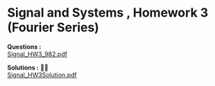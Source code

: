 # Signal and Systems , Homework 3  (Fourier Series)

**Questions :**   
<a href="https://github.com/BitterOcean/IUT/files/4574789/982.pdf">Signal_HW3_982.pdf</a>  



**Solutions :** :metal::sunglasses:   
[Signal_HW3Solution.pdf](https://github.com/BitterOcean/IUT/files/4574792/Signal_HW3Solution.pdf)
